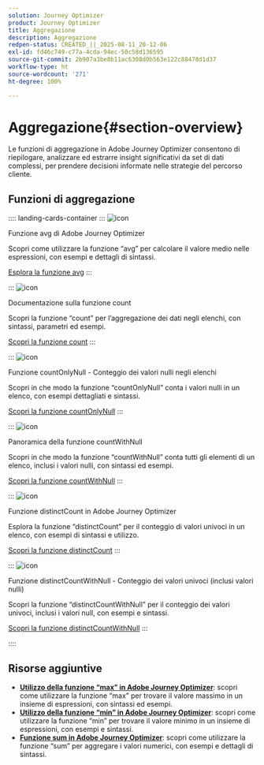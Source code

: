 ```yaml
---
solution: Journey Optimizer
product: Journey Optimizer
title: Aggregazione
description: Aggregazione
redpen-status: CREATED_||_2025-08-11_20-12-06
exl-id: fd46c749-c77a-4cda-94ec-58c58d136595
source-git-commit: 2b907a3be8b11ac6308d0b563e122c88478d1d37
workflow-type: ht
source-wordcount: '271'
ht-degree: 100%

---
```


# Aggregazione{#section-overview}

Le funzioni di aggregazione in Adobe Journey Optimizer consentono di riepilogare, analizzare ed estrarre insight significativi da set di dati complessi, per prendere decisioni informate nelle strategie del percorso cliente.

## Funzioni di aggregazione

:::: landing-cards-container
:::
![icon](https://cdn.experienceleague.adobe.com/icons/code-branch.svg?lang=it)

Funzione avg di Adobe Journey Optimizer

Scopri come utilizzare la funzione “avg” per calcolare il valore medio nelle espressioni, con esempi e dettagli di sintassi.

[Esplora la funzione avg](../using/building-journeys/functions/functionavg.md)
:::

:::
![icon](https://cdn.experienceleague.adobe.com/icons/code-branch.svg?lang=it)

Documentazione sulla funzione count

Scopri la funzione “count” per l’aggregazione dei dati negli elenchi, con sintassi, parametri ed esempi.

[Scopri la funzione count](../using/building-journeys/functions/functioncount.md)
:::

:::
![icon](https://cdn.experienceleague.adobe.com/icons/code-branch.svg?lang=it)

Funzione countOnlyNull - Conteggio dei valori nulli negli elenchi

Scopri in che modo la funzione “countOnlyNull” conta i valori nulli in un elenco, con esempi dettagliati e sintassi.

[Scopri la funzione countOnlyNull](../using/building-journeys/functions/functioncountonlynull.md)
:::

:::
![icon](https://cdn.experienceleague.adobe.com/icons/code-branch.svg?lang=it)

Panoramica della funzione countWithNull

Scopri in che modo la funzione “countWithNull” conta tutti gli elementi di un elenco, inclusi i valori nulli, con sintassi ed esempi.

[Scopri la funzione countWithNull](../using/building-journeys/functions/functioncountwithnull.md)
:::

:::
![icon](https://cdn.experienceleague.adobe.com/icons/code-branch.svg?lang=it)

Funzione distinctCount in Adobe Journey Optimizer

Esplora la funzione “distinctCount” per il conteggio di valori univoci in un elenco, con esempi di sintassi e utilizzo.

[Scopri la funzione distinctCount](../using/building-journeys/functions/functiondistinctcount.md)
:::

:::
![icon](https://cdn.experienceleague.adobe.com/icons/code-branch.svg?lang=it)

Funzione distinctCountWithNull - Conteggio dei valori univoci (inclusi valori nulli)

Scopri la funzione “distinctCountWithNull” per il conteggio dei valori univoci, inclusi i valori null, con esempi e sintassi.

[Scopri la funzione distinctCountWithNull](../using/building-journeys/functions/functiondistinctcountwithnull.md)
:::

::::


## Risorse aggiuntive

- **[Utilizzo della funzione “max” in Adobe Journey Optimizer](../using/building-journeys/functions/functionmax.md)**: scopri come utilizzare la funzione “max” per trovare il valore massimo in un insieme di espressioni, con sintassi ed esempi.
- **[Utilizzo della funzione “min” in Adobe Journey Optimizer](../using/building-journeys/functions/functionmin.md)**: scopri come utilizzare la funzione “min” per trovare il valore minimo in un insieme di espressioni, con esempi e sintassi.
- **[Funzione sum in Adobe Journey Optimizer](../using/building-journeys/functions/functionsum.md)**: scopri come utilizzare la funzione “sum” per aggregare i valori numerici, con esempi e dettagli di sintassi.
